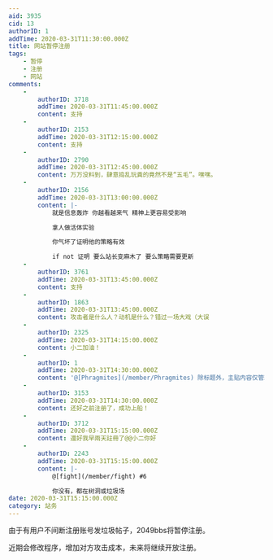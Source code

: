 ```yaml
---
aid: 3935
cid: 13
authorID: 1
addTime: 2020-03-31T11:30:00.000Z
title: 网站暂停注册
tags:
    - 暂停
    - 注册
    - 网站
comments:
    -
        authorID: 3718
        addTime: 2020-03-31T11:45:00.000Z
        content: 支持
    -
        authorID: 2153
        addTime: 2020-03-31T12:15:00.000Z
        content: 支持
    -
        authorID: 2790
        addTime: 2020-03-31T12:45:00.000Z
        content: 万万没料到，肆意捣乱玩粪的竟然不是“五毛”。嘿嘿。
    -
        authorID: 2156
        addTime: 2020-03-31T13:00:00.000Z
        content: |-
            就是信息轰炸 你越看越来气 精神上更容易受影响

            拿人做活体实验

            你气坏了证明他的策略有效

            if not 证明 要么站长变麻木了 要么策略需要更新
    -
        authorID: 3761
        addTime: 2020-03-31T13:45:00.000Z
        content: 支持
    -
        authorID: 1863
        addTime: 2020-03-31T13:45:00.000Z
        content: 攻击者是什么人？动机是什么？错过一场大戏（大误
    -
        authorID: 2325
        addTime: 2020-03-31T14:15:00.000Z
        content: 小二加油！
    -
        authorID: 1
        addTime: 2020-03-31T14:30:00.000Z
        content: '@[Phragmites](/member/Phragmites) 除标题外，主贴内容仅管理员可见。'
    -
        authorID: 3153
        addTime: 2020-03-31T14:30:00.000Z
        content: 还好之前注册了，成功上船！
    -
        authorID: 3712
        addTime: 2020-03-31T15:15:00.000Z
        content: 還好我早兩天註冊了@@小二你好
    -
        authorID: 2243
        addTime: 2020-03-31T15:15:00.000Z
        content: |-
            @[fight](/member/fight) #6

            你没有，都在树洞或垃圾场
date: 2020-03-31T15:15:00.000Z
category: 站务
---
```


由于有用户不间断注册账号发垃圾帖子，2049bbs将暂停注册。

近期会修改程序，增加对方攻击成本，未来将继续开放注册。
